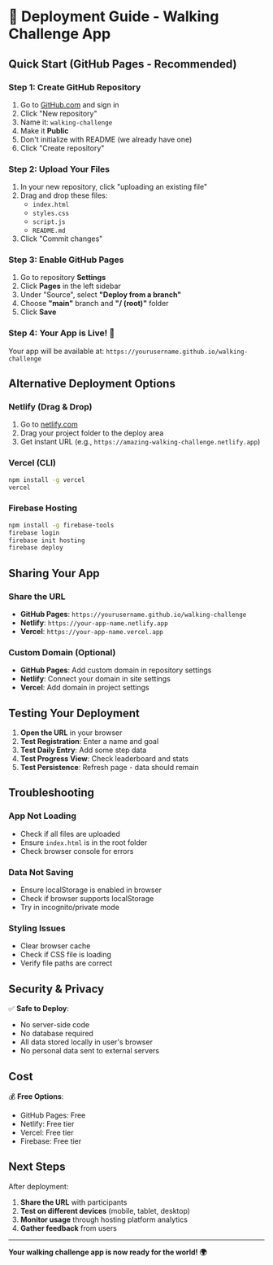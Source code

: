 # 🚀 Deployment Guide - Walking Challenge App

## Quick Start (GitHub Pages - Recommended)

### Step 1: Create GitHub Repository
1. Go to [GitHub.com](https://github.com) and sign in
2. Click "New repository"
3. Name it: `walking-challenge`
4. Make it **Public**
5. Don't initialize with README (we already have one)
6. Click "Create repository"

### Step 2: Upload Your Files
1. In your new repository, click "uploading an existing file"
2. Drag and drop these files:
   - `index.html`
   - `styles.css`
   - `script.js`
   - `README.md`
3. Click "Commit changes"

### Step 3: Enable GitHub Pages
1. Go to repository **Settings**
2. Click **Pages** in the left sidebar
3. Under "Source", select **"Deploy from a branch"**
4. Choose **"main"** branch and **"/ (root)"** folder
5. Click **Save**

### Step 4: Your App is Live! 🎉
Your app will be available at: `https://yourusername.github.io/walking-challenge`

## Alternative Deployment Options

### Netlify (Drag & Drop)
1. Go to [netlify.com](https://netlify.com)
2. Drag your project folder to the deploy area
3. Get instant URL (e.g., `https://amazing-walking-challenge.netlify.app`)

### Vercel (CLI)
```bash
npm install -g vercel
vercel
```

### Firebase Hosting
```bash
npm install -g firebase-tools
firebase login
firebase init hosting
firebase deploy
```

## Sharing Your App

### Share the URL
- **GitHub Pages**: `https://yourusername.github.io/walking-challenge`
- **Netlify**: `https://your-app-name.netlify.app`
- **Vercel**: `https://your-app-name.vercel.app`

### Custom Domain (Optional)
- **GitHub Pages**: Add custom domain in repository settings
- **Netlify**: Connect your domain in site settings
- **Vercel**: Add domain in project settings

## Testing Your Deployment

1. **Open the URL** in your browser
2. **Test Registration**: Enter a name and goal
3. **Test Daily Entry**: Add some step data
4. **Test Progress View**: Check leaderboard and stats
5. **Test Persistence**: Refresh page - data should remain

## Troubleshooting

### App Not Loading
- Check if all files are uploaded
- Ensure `index.html` is in the root folder
- Check browser console for errors

### Data Not Saving
- Ensure localStorage is enabled in browser
- Check if browser supports localStorage
- Try in incognito/private mode

### Styling Issues
- Clear browser cache
- Check if CSS file is loading
- Verify file paths are correct

## Security & Privacy

✅ **Safe to Deploy**:
- No server-side code
- No database required
- All data stored locally in user's browser
- No personal data sent to external servers

## Cost

💰 **Free Options**:
- GitHub Pages: Free
- Netlify: Free tier
- Vercel: Free tier
- Firebase: Free tier

## Next Steps

After deployment:
1. **Share the URL** with participants
2. **Test on different devices** (mobile, tablet, desktop)
3. **Monitor usage** through hosting platform analytics
4. **Gather feedback** from users

---

**Your walking challenge app is now ready for the world! 🌍** 